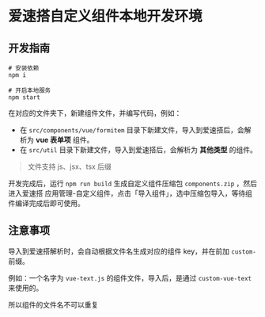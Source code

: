 # 爱速搭自定义组件本地开发环境

## 开发指南

```
# 安装依赖
npm i

# 开启本地服务
npm start
```

在对应的文件夹下，新建组件文件，并编写代码，例如：

- 在 `src/components/vue/formitem` 目录下新建文件，导入到爱速搭后，会解析为 **vue 表单项** 组件。
- 在 `src/util` 目录下新建文件，导入到爱速搭后，会解析为 **其他类型** 的组件。

> 文件支持 js、jsx、tsx 后缀

开发完成后，运行 `npm run build` 生成自定义组件压缩包 `components.zip` ，然后进入爱速搭 应用管理-自定义组件，点击「导入组件」，选中压缩包导入，等待组件编译完成后即可使用。

## 注意事项

导入到爱速搭解析时，会自动根据文件名生成对应的组件 key，并在前加 `custom-` 前缀。

例如：一个名字为 `vue-text.js` 的组件文件，导入后，是通过 `custom-vue-text` 来使用的。

所以组件的文件名不可以重复
